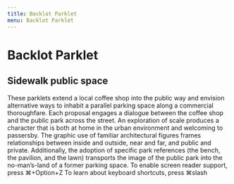 ```yaml
---
title: Backlot Parklet
menu: Backlot Parklet
---
```

# Backlot Parklet
## Sidewalk public space

These parklets extend a local coffee shop into the public way and envision alternative ways to inhabit a parallel parking space along a commercial thoroughfare. Each proposal engages a dialogue between the coffee shop and the public park across the street. An exploration of scale produces a character that is both at home in the urban environment and welcoming to passersby. The graphic use of familiar architectural figures frames relationships between inside and outside, near and far, and public and private. Additionally, the adoption of specific park references (the bench, the pavilion, and the lawn) transports the image of the public park into the no-man’s-land of a former parking space.
To enable screen reader support, press ⌘+Option+Z To learn about keyboard shortcuts, press ⌘slash
 
